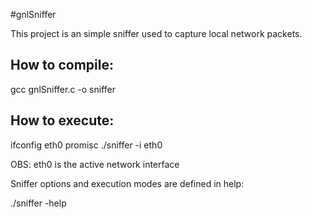 #gnlSniffer

This project is an simple sniffer used to capture local network packets.

## How to compile:

gcc gnlSniffer.c -o sniffer

## How to execute:

ifconfig eth0 promisc
./sniffer -i eth0

OBS: eth0 is the active network interface

Sniffer options and execution modes are defined in help:

./sniffer -help
